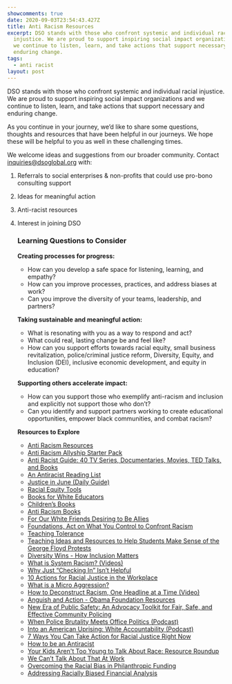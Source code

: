 ```yaml
---
showcomments: true
date: 2020-09-03T23:54:43.427Z
title: Anti Racism Resources
excerpt: DSO stands with those who confront systemic and individual racial
  injustice. We are proud to support inspiring social impact organizations and
  we continue to listen, learn, and take actions that support necessary and
  enduring change.
tags:
  - anti racist
layout: post
---
```

DSO stands with those who confront systemic and individual racial injustice. We are proud to support inspiring social impact organizations and we continue to listen, learn, and take actions that support necessary and enduring change.

As you continue in your journey, we’d like to share some questions, thoughts and resources that have been helpful in our journeys. We hope these will be helpful to you as well in these challenging times.

We welcome ideas and suggestions from our broader community. Contact [inquiries@dsoglobal.org](mailto:inquiries@dsoglobal.org) with:

1. Referrals to social enterprises & non-profits that could use pro-bono consulting support
2. Ideas for meaningful action
3. Anti-racist resources
4. Interest in joining DSO

   ### Learning Questions to Consider

   **Creating processes for progress:**

   * How can you develop a safe space for listening, learning, and empathy?
   * How can you improve processes, practices, and address biases at work?
   * Can you improve the diversity of your teams, leadership, and partners?

   **Taking sustainable and meaningful action:**

   * What is resonating with you as a way to respond and act?
   * What could real, lasting change be and feel like?
   * How can you support efforts towards racial equity, small business revitalization, police/criminal justice reform, Diversity, Equity, and Inclusion (DEI), inclusive economic development, and equity in education?

   **Supporting others accelerate impact:**

   * How can you support those who exemplify anti-racism and inclusion and explicitly not support those who don’t?
   * Can you identify and support partners working to create educational opportunities, empower black communities, and combat racism?

   **Resources to Explore**

   * [Anti Racism Resources](http://bit.ly/ANTIRACISMRESOURCES)
   * [Anti Racism Allyship Starter Pack](http://ally.tools/)
   * [Anti Racist Guide: 40 TV Series, Documentaries, Movies, TED Talks, and Books](https://parade.com/1046031/breabaker/anti-racist-tv-movies-documentaries-ted-talks-books/)
   * [An Antiracist Reading List](https://www.nytimes.com/2019/05/29/books/review/antiracist-reading-list-ibram-x-kendi.html)
   * [Justice in June (Daily Guide)](https://justiceinjune.org/)
   * [Racial Equity Tools](https://www.racialequitytools.org/home)
   * [Books for White Educators](https://www.bustle.com/articles/153390-10-books-i-wish-my-white-teachers-had-read)
   * [Children’s Books](https://www.theconsciouskid.org/books)
   * [Anti Racism Books](https://subtextbooks.com/books?category=Anti-Racism)
   * [For Our White Friends Desiring to Be Allies](https://sojo.net/articles/our-white-friends-desiring-be-allies)
   * [Foundations, Act on What You Control to Confront Racism](https://cep.org/foundations-act-on-what-you-control-to-confront-racism/)
   * [Teaching Tolerance](https://www.tolerance.org/)
   * [Teaching Ideas and Resources to Help Students Make Sense of the George Floyd Protests](https://www.nytimes.com/2020/06/03/learning/lesson-plans/teaching-ideas-and-resources-to-help-students-make-sense-of-the-george-floyd-protests.html)
   * [Diversity Wins - How Inclusion Matters](https://www.mckinsey.com/featured-insights/diversity-and-inclusion/diversity-wins-how-inclusion-matters#)
   * [What is System Racism? (Videos)](https://www.raceforward.org/videos/systemic-racism)
   * [Why Just “Checking In” Isn’t Helpful](https://zora.medium.com/please-stop-just-checking-in-on-your-black-co-workers-d531f8d670a6)
   * [10 Actions for Racial Justice in the Workplace](https://www.forbes.com/sites/danabrownlee/2020/06/01/dear-white-people-here-are-10-actions-you-can-take-to-promote-racial-justice-in-the-workplace/#2706f2864a92)
   * [What is a Micro Aggression?](https://www.businessinsider.com/microaggression-unconscious-bias-at-work-2018-6)
   * [How to Deconstruct Racism, One Headline at a Time (Video)](https://www.ted.com/talks/baratunde_thurston_how_to_deconstruct_racism_one_headline_at_a_time?language=en#t-998952)
   * [Anguish and Action - Obama Foundation Resources](https://www.obama.org/anguish-and-action/)
   * [New Era of Public Safety: An Advocacy Toolkit for Fair, Safe, and Effective Community Policing](https://civilrights.org/wp-content/uploads/Toolkit.pdf)
   * [When Police Brutality Meets Office Politics (Podcast)](https://www.wsj.com/podcasts/the-journal/when-police-brutality-meets-office-politics/20909458-7b52-4a52-addd-b62c5482b2ce)
   * [Into an American Uprising: White Accountability (Podcast)](https://www.nbcnews.com/podcast/into-america/american-uprising-white-accountability-n1224191)
   * [7 Ways You Can Take Action for Racial Justice Right Now](https://www.globalcitizen.org/en/content/how-to-support-racial-justice-black-americans/)
   * [How to be an Antiracist](https://www.yesmagazine.org/social-justice/2019/10/25/racist-policy-antiracism-resist/)
   * [Your Kids Aren't Too Young to Talk About Race: Resource Roundup](https://somosmayfair.us17.list-manage.com/track/click?u=87abddf7e67763929e124dd39&id=588a2be7cc&e=96f4ee9480)
   * [We Can’t Talk About That At Work](https://www.wintersgroup.com/wp-content/uploads/2018/12/We-Cant-Talk-About-That-At-Work_Excerpt-9781523094271_WEB.pdf)
   * [Overcoming the Racial Bias in Philanthropic Funding](https://ssir.org/articles/entry/overcoming_the_racial_bias_in_philanthropic_funding)
   * [Addressing Racially Biased Financial Analysis](https://nff.org/fundamental/addressing-racially-biased-financial-analysis)